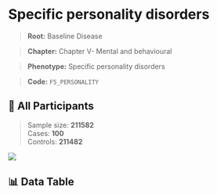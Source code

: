 # Specific personality disorders

> **Root:** Baseline Disease  

> **Chapter:** Chapter V- Mental and behavioural  

> **Phenotype:** Specific personality disorders  

> **Code:** `F5_PERSONALITY`

## 🧪 All Participants  
> Sample size: **211582**  
> Cases: **100**  
> Controls: **211482**
<img src="/Sensitive/Figures/ALL/Baseline/F5_PERSONALITY.png"/>

## 📊 Data Table
<CsvTableMRF src="/Sensitive/Data/ALL/Baseline/LG_F5_PERSONALITY.csv"/>

